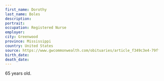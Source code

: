 ```yaml
---
first_name: Dorothy
last_name: Boles
description: 
portrait: 
occupation: Registered Nurse
employer: 
city: Greenwood
province: Mississippi
country: United States
source: https://www.gwcommonwealth.com/obituaries/article_f349c3e4-79ff-11ea-8069-63e284358149.html
birth_date: 
death_date: 
---
```


65 years old.